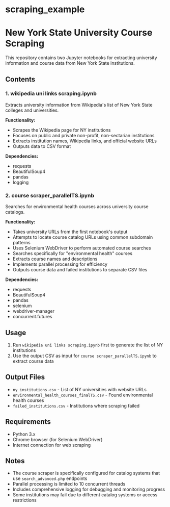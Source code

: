 # scraping_example

# New York State University Course Scraping

This repository contains two Jupyter notebooks for extracting university information and course data from New York State institutions.

## Contents

### 1. wikipedia uni links scraping.ipynb
Extracts university information from Wikipedia's list of New York State colleges and universities.

**Functionality:**
- Scrapes the Wikipedia page for NY institutions
- Focuses on public and private non-profit, non-sectarian institutions
- Extracts institution names, Wikipedia links, and official website URLs
- Outputs data to CSV format

**Dependencies:**
- requests
- BeautifulSoup4
- pandas
- logging

### 2. course scraper_parallelTS.ipynb
Searches for environmental health courses across university course catalogs.

**Functionality:**
- Takes university URLs from the first notebook's output
- Attempts to locate course catalog URLs using common subdomain patterns
- Uses Selenium WebDriver to perform automated course searches
- Searches specifically for "environmental health" courses
- Extracts course names and descriptions
- Implements parallel processing for efficiency
- Outputs course data and failed institutions to separate CSV files

**Dependencies:**
- requests
- BeautifulSoup4
- pandas
- selenium
- webdriver-manager
- concurrent.futures

## Usage

1. Run `wikipedia uni links scraping.ipynb` first to generate the list of NY institutions
2. Use the output CSV as input for `course scraper_parallelTS.ipynb` to extract course data

## Output Files

- `ny_institutions.csv` - List of NY universities with website URLs
- `environmental_health_courses_finalTS.csv` - Found environmental health courses
- `failed_institutions.csv` - Institutions where scraping failed

## Requirements

- Python 3.x
- Chrome browser (for Selenium WebDriver)
- Internet connection for web scraping

## Notes

- The course scraper is specifically configured for catalog systems that use `search_advanced.php` endpoints
- Parallel processing is limited to 10 concurrent threads
- Includes comprehensive logging for debugging and monitoring progress
- Some institutions may fail due to different catalog systems or access restrictions
